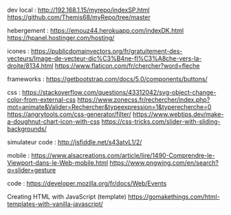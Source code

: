 dev local :
http://192.168.1.15/myrepo/indexSP.html
https://github.com/Themis68/myRepo/tree/master

hebergement :
https://emouz44.herokuapp.com/indexDK.html
https://hpanel.hostinger.com/hosting/

icones :
https://publicdomainvectors.org/fr/gratuitement-des-vecteurs/Image-de-vecteur-dic%C3%B4ne-fl%C3%A8che-vers-la-droite/8134.html
https://www.flaticon.com/fr/chercher?word=fleche

frameworks :
https://getbootstrap.com/docs/5.0/components/buttons/

css :
https://stackoverflow.com/questions/43312042/svg-object-change-color-from-external-css
https://www.zonecss.fr/rechercher/index.php?mot=animate&Valider=Rechercher&typeexpression=1&typerecherche=0
https://angrytools.com/css-generator/filter/
https://www.webtips.dev/make-a-doughnut-chart-icon-with-css
https://css-tricks.com/slider-with-sliding-backgrounds/


simulateur code :
http://jsfiddle.net/s43atvL1/2/

mobile :
https://www.alsacreations.com/article/lire/1490-Comprendre-le-Viewport-dans-le-Web-mobile.html
https://www.pngwing.com/en/search?q=slider+gesture


code :
https://developer.mozilla.org/fr/docs/Web/Events

Creating HTML with JavaScript (template)
https://gomakethings.com/html-templates-with-vanilla-javascript/
